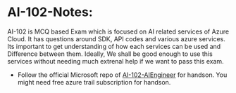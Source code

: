 # AI-102-Notes:

AI-102 is MCQ based Exam which is focused on AI related services of Azure Cloud. It has questions around SDK, API codes and various azure services. Its important to get understanding of how each services can be used and Difference between them. Ideally, We shall be good enough to use this services without needing much extrenal help if we want to pass this exam.

* Follow the official Microsoft repo of [AI-102-AIEngineer](https://github.com/MicrosoftLearning/AI-102-AIEngineer) for handson. You might need free azure trail subscription for handson.

